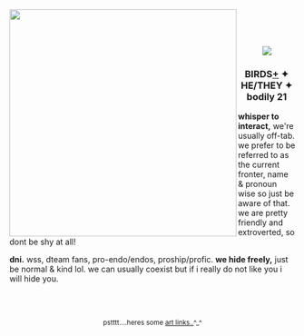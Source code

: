 <img src="https://file.garden/aA_22xfQFxGH1wX1/YESSSSSSSSSSSSSS.gif" align="left" style="height: 400px;">
<br><br><br>
<p align="center">
<img src="https://file.garden/aA_22xfQFxGH1wX1/image_2025-04-28_175508117.png">
<h3 align="center">BIRDS<a href="https://pronouns.cc/@birdcage">+</a> ✦ HE/THEY ✦ bodily 21</h3>

<p><b>whisper to interact,</b> we're usually off-tab. we prefer to be referred to as the current fronter, name & pronoun wise so just be aware of that. we are pretty friendly and extroverted, so dont be shy at all!
</p>
  
<p><b>dni.</b> wss, dteam fans, pro-endo/endos, proship/profic. <b> we hide freely,</b> just be normal & kind lol. we can usually coexist but if i really do not like you i will hide you.</p>
<br><br>
<p align="center"><sub>pstttt....heres some <a href="https://linktr.ee/dvckypond">art links..</a>^_^</sub></p>
